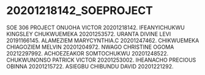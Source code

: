# 20201218142_SOEPROJECT
SOE 306 PROJECT
ONUOHA VICTOR  20201218142.
IFEANYICHUKWU KINGSLEY CHUKWUEMEKA   20201253572. 
URANTA DIVINE LEVI  20191166145. 
ALAMEZIEM MARYCYNTHIA.C  20201247462. 
CHIKWUEMEKA CHIAGOZIEM MELVIN 20201204972. 
NWAGO CHRISTINE OGOMA  20212297992. 
ACHOEZEAKOR SOMTOCHUKWU 20201248522. 
CHUKWUNONSO PATRICK VICTOR 20201253002. 
IHEANACHO PRECIOUS OBINNA 20201215722. 
ASIEGBU CHIBUNDU DAVID 20201221292. 
